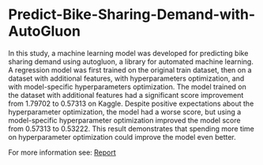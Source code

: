 # Predict-Bike-Sharing-Demand-with-AutoGluon

In this study, a machine learning model was developed for predicting bike sharing demand using autogluon, a library for automated machine learning. A regression model was first trained on the original train dataset, then on a dataset with additional features, with hyperparameters optimization, and with model-specific hyperparameters optimization. The model trained on the dataset with additional features had a significant score improvement from 1.79702 to 0.57313 on Kaggle. Despite positive expectations about the hyperparameter optimization, the model had a worse score, but using a model-specific hyperparameter optimization improved the model score from 0.57313 to 0.53222. This result demonstrates that spending more time on hyperparameter optimization could improve the model even better. 

For more information see: [Report](https://github.com/punkmic/Predict-Bike-Sharing-Demand-with-AutoGluon/blob/6ed5ddd78634034d93f74dd04a84678f550d1473/report-template.md)
